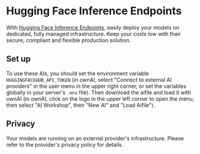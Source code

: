 # Hugging Face Inference Endpoints

With [Hugging Face Inference Endpoints](https://huggingface.co/inference-endpoints), easily deploy your models on dedicated, fully managed infrastructure. Keep your costs low with their secure, compliant and flexible production solution.

## Set up

To use these AIs, you should set the environment variable `HUGGINGFACEHUB_API_TOKEN` (in ownAI, select "Connect to external AI providers" in the user menu in the upper right corner, or set the variables globally in your server's `.env` file).
Then download the aifile and load it with ownAI (in ownAI, click on the logo in the upper left corner to open the menu, then select "AI Workshop", then "New AI" and "Load Aifile").

## Privacy

Your models are running on an external provider's infrastructure. Please refer to the provider's privacy policy for details.
